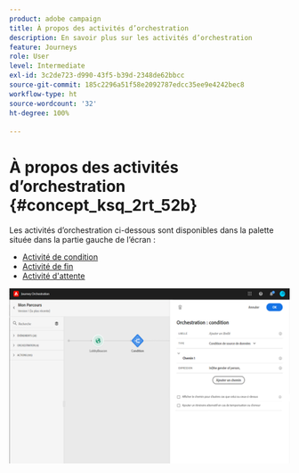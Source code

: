 ```yaml
---
product: adobe campaign
title: À propos des activités d’orchestration
description: En savoir plus sur les activités d’orchestration
feature: Journeys
role: User
level: Intermediate
exl-id: 3c2de723-d990-43f5-b39d-2348de62bbcc
source-git-commit: 185c2296a51f58e2092787edcc35ee9e4242bec8
workflow-type: ht
source-wordcount: '32'
ht-degree: 100%

---
```


# À propos des activités d’orchestration {#concept_ksq_2rt_52b}

Les activités d’orchestration ci-dessous sont disponibles dans la palette située dans la partie gauche de l’écran :

* [Activité de condition](../building-journeys/condition-activity.md)
* [Activité de fin](../building-journeys/end-activity.md)
* [Activité d&#39;attente](../building-journeys/wait-activity.md)

![](../assets/journey49.png)
